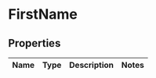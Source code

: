 
# FirstName

## Properties
Name | Type | Description | Notes
------------ | ------------- | ------------- | -------------



